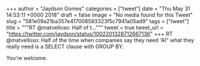 
+++
author = "Jaydson Gomes"
categories = ["tweet"]
date = "Thu May 31 14:53:11 +0000 2018"
draft = false
image = "No media found for this Tweet"
slug = "581e09a21ba357e417008593323f5c7941a05ad9"
tags = ["tweet"]
title = """RT @matvelloso: Half of t..."""
tweet = true
tweet_url = "https://twitter.com/jaydson/status/1002201328712667136"
+++
RT @matvelloso: Half of the time when companies say they need 'AI" what they really need is a SELECT clause with GROUP BY. 

You're welcome.
